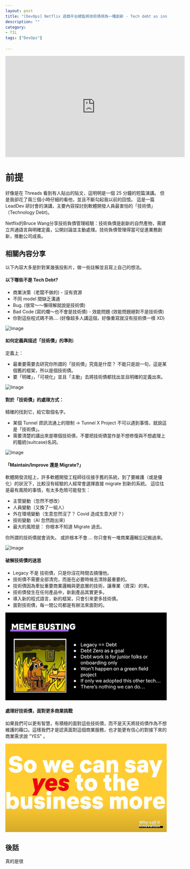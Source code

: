 ```yaml
---
layout: post
title: "[DevOps] Netflix 遊戲平台總監將技術債視為一種創新 - Tech debt as innovation by Bruce Wang"
description: ""
category: 
- TIL
tags: ["DevOps"]

---
```


<iframe width="560" height="315" src="https://www.youtube.com/embed/0NnAtoZoqPY?si=NYP5b-LQOn8XFhKQ" title="YouTube video player" frameborder="0" allow="accelerometer; autoplay; clipboard-write; encrypted-media; gyroscope; picture-in-picture; web-share" referrerpolicy="strict-origin-when-cross-origin" allowfullscreen></iframe>

# 前提

好像是在 Threads 看到有人貼出的貼文，這明明是一個 25 分鐘的短篇演講。 但是我卻花了兩三個小時仔細的看他，並且不斷勾起我以前的回憶。 這是一篇 LeadDev 研討會的演講，主要內容探討到軟體開發人員最害怕的「技術債」（Technology Debt)。

Netflix的Bruce Wang分享技術負債管理經驗：技術負債是創新的自然產物，需建立共通語言與明確定義，公開討論並主動處理。技術負債管理得當可促進業務創新，推動公司成長。

## 相關內容分享

以下內容大多是針對某幾張投影片，做一些註解並且寫上自己的想法。

#### 以下哪些不是 Tech Debt? 

- 商業決策（老闆不做的) - 沒有資源 
- 不同 model 間缺乏溝通 
- Bug. (很常～～懶得解就說是技術債) 
- Bad Code (寫的爛～也不會是技術債) - 效能問題 (效能問題絕對不是技術債) 
-  你對這些程式碼不熟.... (好像超多人講這個，好像重寫就沒有技術債一樣 XD)

![Image](https://pbs.twimg.com/media/GtD4KLlbQAAmVeK?format=jpg&name=large)



#### 如何定義與描述「技術債」的準則: 

定義上： 

- 最重要需要去研究你所謂的「技術債」究竟是什麼？ 不能只是說一句，這是某個舊的框架，所以是個技術債。 
- 要「明確」，「可視化」並且「主動」去將技術債都找出並且明確的定義出來。

![Image](https://pbs.twimg.com/media/GtFc8Ata4AAk_4w?format=jpg&name=medium)



#### 對於「技術債」的處理方式： 

精確的找到它，給它取個名字。  

- 某個 Tunnel 資訊流通上的限制 -> Tunnel X Project 不可以遇到事情，就說這是「技術債」。
- 需要清楚的講出來是哪個技術債，不要把技術債當作是不想修復與不想處理上的籠統(suitcase)名詞。

![Image](https://pbs.twimg.com/media/GtFdqcbbYAAv4Q-?format=jpg&name=medium)



#### 「Maintain/Improve 還是 Migrate?」 

軟體開發流程上，許多軟體開發工程師往往接手舊的系統，到了要維護（或是優化）的狀況下，比較沒有經驗的人經常會選擇直接 migrate 到新的系統。 這往往是最有風險的事情，有太多危險可能發生： 

- 主管變動（忽然不想改） 
- 人員變動（又換了一組人） 
- 外在環境變動（生意忽然沒了？ Covid 造成生意大好？） 
- 技術變動（AI 忽然跑出來) 
- 最大的風險是： 你根本不知道 Migrate 過去。

你所謂的技術債就會消失。 或許根本不會.... 你只會有一堆商業邏輯忘記搬過來。 

![Image](https://pbs.twimg.com/media/GtFhwBqbwAAduHX?format=jpg&name=medium)



#### 破解技術債的迷思

- Legacy 不是 技術債，只是你沒花時間去搞懂他。
- 技術債不需要全部清完，而是在必要時候去清除最重要的。
- 技術債因為牽扯重要商業邏輯與更底層的技術，讓專業（資深）的來。
- 技術債發生在任何產品中，新創產品其實更多。
- 導入新的程式語言，新的框架，只會引來更多技術債。
- 面對技術債，每一間公司都是有辦法來面對的。

![image-20250610223511187](../images/image-20250610223511187.png)

#### 處理好技術債，面對更多商業挑戰

如果我們可以更有智慧，有積極的面對這些技術債，而不是天天將技術債作為不想維護的藉口。這樣我們才是認真面對這個商業服務，也才能更有信心的對接下來的商業需求說 "YES" 。



![image-20250610224033292](../images/image-20250610224033292.png)

## 後話

真的是很
